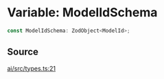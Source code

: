 # Variable: ModelIdSchema

```ts
const ModelIdSchema: ZodObject<ModelId>;
```

## Source

[ai/src/types.ts:21](https://github.com/firebase/genkit/blob/9cb10ef63dd6659f1a31ffd2367b7efa8acc10e5/js/ai/src/types.ts#L21)
